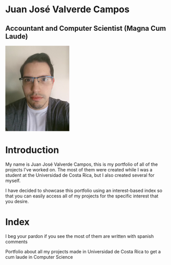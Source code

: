 # Juan José Valverde Campos
## Accountant and Computer Scientist (Magna Cum Laude)


<img src="images/About/me_photo.svg" alt="drawing" width="200px"/>


# Introduction

My name is Juan José Valverde Campos, this is my portfolio of all of the projects I've worked on. The most of them were created while I was a student at the Universidad de Costa Rica, but I also created several for myself.

I have decided to showcase this portfolio using an interest-based index so that you can easily access all of my projects for the specific interest that you desire.


# Index 




I beg your pardon if you see the most of them are written with spanish comments




Portfolio about all my projects made in Universidad de Costa Rica to get a cum laude in Computer Science
